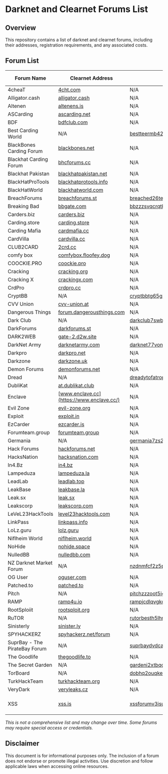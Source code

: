 # Darknet and Clearnet Forums List

## Overview
This repository contains a list of darknet and clearnet forums, including their addresses, registration requirements, and any associated costs.

## Forum List

| Forum Name | Clearnet Address | Onion Address | Mirrors | Registration Required | Cost of Registration |
|------------|-----------------|---------------|---------|----------------------|----------------------|
| 4cheaT | [4cht.com](https://4cht.com/) | N/A | N/A | No | N/A |
| Alligator.cash | [alligator.cash](https://alligator.cash/) | N/A | N/A | Yes | N/A |
| Altenen | [altenens.is](https://altenens.is/) | N/A | N/A | No | N/A |
| ASCarding | [ascarding.net](https://ascarding.net/) | N/A | N/A | No | N/A |
| BDF | [bdfclub.com](https://bdfclub.com/) | N/A | N/A | No | N/A |
| Best Carding World | N/A | [bestteermb42clir6ux7xm76d4jjodh3fpahjqgbddbmfrgp4skg2wqd.onion](http://bestteermb42clir6ux7xm76d4jjodh3fpahjqgbddbmfrgp4skg2wqd.onion/) | N/A | No | N/A |
| BlackBones Carding Forum | [blackbones.net](https://blackbones.net/) | N/A | N/A | No | N/A |
| Blackhat Carding Forum | [bhcforums.cc](https://bhcforums.cc/) | N/A | N/A | No | N/A |
| Blackhat Pakistan | [blackhatpakistan.net](https://blackhatpakistan.net/) | N/A | N/A | No | N/A |
| BlackHatProTools | [blackhatprotools.info](https://www.blackhatprotools.info/) | N/A | N/A | No | N/A |
| BlackHatWorld | [blackhatworld.com](https://www.blackhatworld.com/) | N/A | N/A | No | N/A |
| BreachForums | [breachforums.st](https://breachforums.st) | [breached26tezcofqla4adzyn22notfqwcac7gpbrleg4usehljwkgqd.onion](http://breached26tezcofqla4adzyn22notfqwcac7gpbrleg4usehljwkgqd.onion/) | N/A | Yes | N/A |
| Breaking Bad | [bbgate.com](https://bbgate.com/) | [bbzzzsvqcrqtki6umym6itiixfhni37ybtt7mkbjyxn2pgllzxf2qgyd.onion](http://bbzzzsvqcrqtki6umym6itiixfhni37ybtt7mkbjyxn2pgllzxf2qgyd.onion/) | N/A | No | N/A |
| Carders.biz | [carders.biz](https://carders.biz/) | N/A | N/A | No | N/A |
| Carding.store | [carding.store](https://carding.store/) | N/A | N/A | No | N/A |
| Carding Mafia | [cardmafia.cc](https://cardmafia.cc/) | N/A | N/A | No | N/A |
| CardVilla | [cardvilla.cc](https://cardvilla.cc/) | N/A | N/A | No | N/A |
| CLUB2CARD | [2crd.cc](https://2crd.cc/) | N/A | N/A | Yes | N/A |
| comfy box | [comfybox.floofey.dog](https://comfybox.floofey.dog/) | N/A | N/A | No | N/A |
| COOCKIE.PRO | [coockie.pro](https://coockie.pro/) | N/A | N/A | No | N/A |
| Cracking | [cracking.org](https://cracking.org/) | N/A | N/A | No | N/A |
| Cracking X | [crackingx.com](https://crackingx.com/) | N/A | N/A | No | N/A |
| CrdPro | [crdpro.cc](https://crdpro.cc/) | N/A | N/A | No | N/A |
| CryptBB | N/A | [cryptbbtg65gibadeeo2awe3j7s6evg7eklserehqr4w4e2bis5tebid.onion](http://cryptbbtg65gibadeeo2awe3j7s6evg7eklserehqr4w4e2bis5tebid.onion/) | N/A | Yes | N/A |
| CVV Union | [cvv-union.at](https://cvv-union.at/) | N/A | N/A | Yes | N/A |
| Dangerous Things | [forum.dangerousthings.com](https://forum.dangerousthings.com/) | N/A | N/A | No | N/A |
| Dark Club | N/A | [darkclub7swbzf2ndqowmijp735urtfv6vp5z327vdga5iltlwzyapid.onion](http://darkclub7swbzf2ndqowmijp735urtfv6vp5z327vdga5iltlwzyapid.onion/) | N/A | No | N/A |
| DarkForums | [darkforums.st](https://darkforums.st) | N/A | [1](https://df.hn/) [2](https://df.kiwi/) | No | N/A |
| DARK2WEB | [gate-2.d2w.site](https://gate-2.d2w.site/) | N/A | N/A | No | N/A |
| DarkNet Army | [darknetarmy.com](https://darknetarmy.com/) | [darknet77vonbqeatfsnawm5jtnoci5z22mxay6cizmoucgmz52mwyad.onion](http://darknet77vonbqeatfsnawm5jtnoci5z22mxay6cizmoucgmz52mwyad.onion/) | N/A | No | N/A |
| Darkpro | [darkpro.net](https://darkpro.net/) | N/A | N/A | No | N/A |
| Darkzone | [darkzone.uk](https://darkzone.uk/) | N/A | N/A | Yes | N/A |
| Demon Forums | [demonforums.net](https://demonforums.net/) | N/A | N/A | No | N/A |
| Dread | N/A | [dreadytofatroptsdj6io7l3xptbet6onoyno2yv7jicoxknyazubrad.onion](http://dreadytofatroptsdj6io7l3xptbet6onoyno2yv7jicoxknyazubrad.onion) | [1](http://g66ol3eb5ujdckzqqfmjsbpdjufmjd5nsgdipvxmsh7rckzlhywlzlqd.onion/) | No | N/A |
| DubliKat | [at.dublikat.club](https://at.dublikat.club/) | N/A | N/A | No | N/A |
| Enclave | [www.enclave.cc](https://www.enclave.cc/) | N/A | N/A | No | N/A |
| Evil Zone | [evil-zone.org](https://evil-zone.org/) | N/A | N/A | No | N/A |
| Exploit | [exploit.in](https://exploit.in/) | N/A | N/A | Yes | $200 USD |
| EzCarder | [ezcarder.is](https://ezcarder.is/) | N/A | N/A | No | N/A |
| Forumteam.group | [forumteam.group](https://forumteam.group/) | N/A | N/A | No | N/A |
| Germania | N/A | [germania7zs27fu3gi76wlr5rd64cc2yjexyzvrbm4jufk7pibrpizad.onion](http://germania7zs27fu3gi76wlr5rd64cc2yjexyzvrbm4jufk7pibrpizad.onion/) | N/A | Yes | N/A |
| Hack Forums | [hackforums.net](https://hackforums.net/) | N/A | N/A | No | N/A |
| HacksNation | [hacksnation.com](https://hacksnation.com/) | N/A | N/A | No | N/A |
| In4.Bz | [in4.bz](https://in4.bz/) | N/A | N/A | No | N/A |
| Lampeduza | [lampeduza.la](https://lampeduza.la/) | N/A | N/A | No | N/A |
| LeadLab | [leadlab.top](https://leadlab.top/) | N/A | N/A | No | N/A |
| LeakBase | [leakbase.la](https://leakbase.la/) | N/A | N/A | No | N/A |
| Leak.sx | [leak.sx](https://leak.sx/) | N/A | N/A | No | N/A |
| Leakscorp | [leakscorp.com](https://leakscorp.com/) | N/A | N/A | No | N/A |
| LeVeL23HackTools | [level23hacktools.com](https://level23hacktools.com/) | N/A | N/A | No | N/A |
| LinkPass | [linkpass.info](https://linkpass.info/) | N/A | N/A | No | N/A |
| LoLz.guru | [lolz.guru](https://lolz.guru/) | N/A | N/A | No | N/A |
| Niflheim World | [niflheim.world](https://niflheim.world/) | N/A | N/A | No | N/A |
| NoHide | [nohide.space](https://nohide.space/) | N/A | N/A | No | N/A |
| NulledBB | [nulledbb.com](https://nulledbb.com/) | N/A | N/A | No | N/A |
| NZ Darknet Market Forum | N/A | [nzdnmfcf2z5pd3vwfyfy3jhwoubv6qnumdglspqhurqnuvr52khatdad.onion](http://nzdnmfcf2z5pd3vwfyfy3jhwoubv6qnumdglspqhurqnuvr52khatdad.onion/) | N/A | No | N/A |
| OG User | [oguser.com](https://oguser.com/) | N/A | N/A | Yes | N/A |
| Patched.to | [patched.to](https://patched.to/) | N/A | N/A | No | N/A |
| Pitch | N/A | [pitchzzzoot5i4cpsblu2d5poifsyixo5r4litxkukstre5lrbjakxid.onion](http://pitchzzzoot5i4cpsblu2d5poifsyixo5r4litxkukstre5lrbjakxid.onion/) | N/A | No | N/A |
| RAMP | [ramp4u.io](https://ramp4u.io/) | [rampjcdlqvgkoz5oywutpo6ggl7g6tvddysustfl6qzhr5osr24xxqqd.onion](http://rampjcdlqvgkoz5oywutpo6ggl7g6tvddysustfl6qzhr5osr24xxqqd.onion/) | N/A | Yes | N/A |
| RootSploiit | [rootsploit.org](https://rootsploit.org/) | N/A | N/A | No | N/A |
| RuTOR | N/A | [rutorbesth5lhmj47qz4fi5i4x5zvh4fizruog6iw2l3q223jmnawvid.onion](http://rutorbesth5lhmj47qz4fi5i4x5zvh4fizruog6iw2l3q223jmnawvid.onion/) | [1](http://rutorclubwiypaf63caqzlqwtcxqu5w6req6h7bjnvdlm4m7tddiwoyd.onion/) [2](http://rutordark63xripv2a3skfrgjonvr3rqawcdpj2zcbw3sigkn6l3xpad.onion/) | No | N/A |
| Sinisterly | [sinister.ly](https://sinister.ly/) | N/A | N/A | No | N/A |
| SPYHACKERZ | [spyhackerz.net/forum](https://spyhackerz.net/forum/) | N/A | N/A | No | N/A |
| SuprBay - The PirateBay Forum | N/A | [suprbaydvdcaynfo4dgdzgxb4zuso7rftlil5yg5kqjefnw4wq4ulcad.onion](http://suprbaydvdcaynfo4dgdzgxb4zuso7rftlil5yg5kqjefnw4wq4ulcad.onion/) | N/A | No | N/A |
| The Goodlife | [thegoodlife.to](https://thegoodlife.to/) | N/A | N/A | Yes | N/A |
| The Secret Garden | N/A | [gardeni2xtbqdpn3mndvod5rzewor2rlo2g5iuyniqwd7vbyt7cwcrqd.onion](http://gardeni2xtbqdpn3mndvod5rzewor2rlo2g5iuyniqwd7vbyt7cwcrqd.onion/) | N/A | Yes | N/A |
| TorBoard | N/A | [dobhq2ouqke7xxa6c62yigsifektstzpvmdeubtjd6v6jgxi7jfvxfyd.onion](http://dobhq2ouqke7xxa6c62yigsifektstzpvmdeubtjd6v6jgxi7jfvxfyd.onion/) | N/A | No | N/A |
| TurkHackTeam | [turkhackteam.org](https://www.turkhackteam.org/) | N/A | N/A | No | N/A |
| VeryDark | [veryleaks.cz](https://veryleaks.cz/) | N/A | N/A | No | N/A |
| XSS | [xss.is](https://xss.is/) | [xssforumv3isucukbxhdhwz67hoa5e2voakcfkuieq4ch257vsburuid.onion](http://xssforumv3isucukbxhdhwz67hoa5e2voakcfkuieq4ch257vsburuid.onion/) | N/A | Yes (Currently Closed) | $200 USD? |

*This is not a comprehensive list and may change over time. Some forums may require special access or credentials.*

## Disclaimer
This document is for informational purposes only. The inclusion of a forum does not endorse or promote illegal activities. Use discretion and follow applicable laws when accessing online resources.
